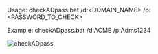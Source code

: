 Usage: checkADpass.bat /d:<DOMAIN_NAME> /p:<PASSWORD_TO_CHECK>

Example: checkADpass.bat /d:ACME /p:Adms1234

![checkADpass](https://github.com/user-attachments/assets/48ec7b47-a134-44b0-8400-8456bbdf0b4e)
